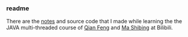 ### readme

There are the [notes](http://note.youdao.com/noteshare?id=2075140a4cb25c6c464449b9d71a6244&sub=C8027D5691CF42AB93B03F54E2629490) and source code that I made while learning the the JAVA multi-threaded course of [Qian Feng](https://www.bilibili.com/video/av56034035?p=1) and [Ma Shibing](https://www.bilibili.com/video/av33688545?p=1) at Bilibili.
